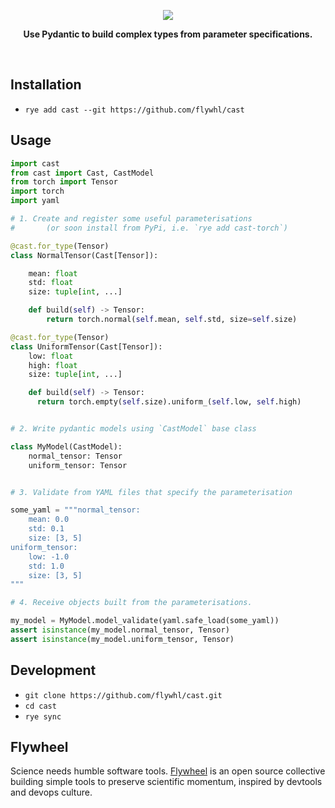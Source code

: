 <p align="center">
  <img src="https://github.com/user-attachments/assets/dcc17405-10da-45f9-99f9-47ba9e1e9e72">
</p>
<p align="center">
  <b>Use Pydantic to build complex types from parameter specifications.</b>
</p>
<br/>

## Installation

* `rye add cast --git https://github.com/flywhl/cast`

## Usage

```python
import cast
from cast import Cast, CastModel
from torch import Tensor
import torch
import yaml

# 1. Create and register some useful parameterisations
#       (or soon install from PyPi, i.e. `rye add cast-torch`)

@cast.for_type(Tensor)
class NormalTensor(Cast[Tensor]):

    mean: float
    std: float
    size: tuple[int, ...]

    def build(self) -> Tensor:
        return torch.normal(self.mean, self.std, size=self.size)

@cast.for_type(Tensor)
class UniformTensor(Cast[Tensor]):
    low: float
    high: float
    size: tuple[int, ...]

    def build(self) -> Tensor:
      return torch.empty(self.size).uniform_(self.low, self.high)


# 2. Write pydantic models using `CastModel` base class

class MyModel(CastModel):
    normal_tensor: Tensor
    uniform_tensor: Tensor


# 3. Validate from YAML files that specify the parameterisation

some_yaml = """normal_tensor:
    mean: 0.0
    std: 0.1
    size: [3, 5]
uniform_tensor:
    low: -1.0
    std: 1.0
    size: [3, 5]
"""

# 4. Receive objects built from the parameterisations.

my_model = MyModel.model_validate(yaml.safe_load(some_yaml))
assert isinstance(my_model.normal_tensor, Tensor)
assert isinstance(my_model.uniform_tensor, Tensor)
```


## Development

* `git clone https://github.com/flywhl/cast.git`
* `cd cast`
* `rye sync`

## Flywheel

Science needs humble software tools. [Flywheel](https://flywhl.dev/) is an open source collective building simple tools to preserve scientific momentum, inspired by devtools and devops culture.
